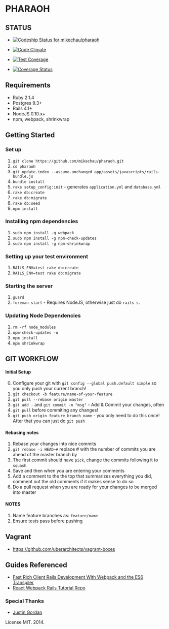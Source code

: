 # PHARAOH
## STATUS
- [ ![Codeship Status for mikechau/pharaoh](https://codeship.io/projects/919a6a40-44b9-0132-1b8a-32378b856677/status)](https://codeship.io/projects/44859)

- [![Code Climate](https://codeclimate.com/github/mikechau/pharaoh/badges/gpa.svg)](https://codeclimate.com/github/mikechau/pharaoh)

- [![Test Coverage](https://codeclimate.com/github/mikechau/pharaoh/badges/coverage.svg)](https://codeclimate.com/github/mikechau/pharaoh)

- [![Coverage Status](https://coveralls.io/repos/mikechau/pharaoh/badge.png?branch=master)](https://coveralls.io/r/mikechau/pharaoh?branch=master)


## Requirements
- Ruby 2.1.4
- Postgres 9.3+
- Rails 4.1+
- NodeJS 0.10.x+
- npm, webpack, shrinkwrap

## Getting Started
### Set up
1. `git clone https://github.com/mikechau/pharaoh.git`
2. `cd pharaoh`
3. `git update-index --assume-unchanged app/assets/javascripts/rails-bundle.js`
4. `bundle install`
5. `rake setup_config:init` - generates `application.yml` and `database.yml`
6. `rake db:create`
7. `rake db:migrate`
8. `rake db:seed`
9. `npm install`

### Installing npm dependencies
1. `sudo npm install -g webpack`
2. `sudo npm install -g npm-check-updates`
3. `sudo npm install -g npm-shrinkwrap`

### Setting up your test environment
1. `RAILS_ENV=test rake db:create`
2. `RAILS_ENV=test rake db:migrate`

### Starting the server

1. `guard`
2. `foreman start` - Requires NodeJS, otherwise just do `rails s`.

### Updating Node Dependencies
1. `rm -rf node_modules`
2. `npm-check-updates -u`
3. `npm install`
4. `npm shrinkwrap`

## GIT WORKFLOW
#### Initial Setup
0. Configure your git with `git config --global push.default simple` so you only push your current branch!
1. `git checkout -b feature/name-of-your-feature`
2. `git pull --rebase origin master`
3. `git add .` and `git commit -m "msg"` - Add & Commit your changes, often
5. `git pull` before commiting any changes!
4. `git push origin feature_branch_name` - you only need to do this once! After that you can just do `git push`

#### Rebasing notes
1. Rebase your changes into nice commits
2. `git rebase -i HEAD~#` replace # with the number of commits you are ahead of the master branch by
3. The first commit should have `pick`, change the commits following it to `squash`
4. Save and then when you are entering your comments
5. Add a comment to the the top that summarizes everything you did, comment out the old comments if it makes sense to do so
6. Do a pull request when you are ready for your changes to be merged into master

#### NOTES
1. Name feature branches as: `feature/name`
2. Ensure tests pass before pushing

## Vagrant
- https://github.com/uberarchitects/vagrant-boxes

## Guides Referenced
- [ Fast Rich Client Rails Development With Webpack and the ES6 Transpiler](http://www.railsonmaui.com/blog/2014/10/02/integrating-webpack-and-the-es6-transpiler-into-an-existing-rails-project/)
- [React Webpack Rails Tutorial Repo](https://github.com/justin808/react-webpack-rails-tutorial)

### Special Thanks
- [Justin Gordan](https://github.com/justin808)

License MIT. 2014.